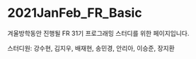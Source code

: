 # 2021JanFeb_FR_Basic
겨울방학동안 진행될 FR 31기 프로그래밍 스터디를 위한 페이지입니다.

스터디원: 강수현, 김지우, 배재현, 송민경, 안리아, 이승준, 장지환

